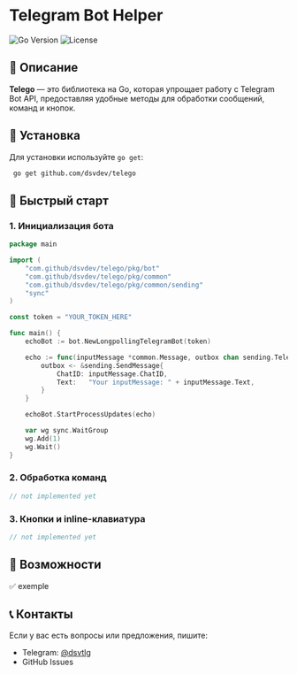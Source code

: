 # Telegram Bot Helper

![Go Version](https://img.shields.io/badge/Go-%3E%3D1.22.5-blue) ![License](https://img.shields.io/badge/license-MIT-green)

## 📌 Описание
**Telego** — это библиотека на Go, которая упрощает работу с Telegram Bot API, предоставляя удобные методы для обработки сообщений, команд и кнопок.

## 🚀 Установка

Для установки используйте `go get`:

```sh
 go get github.com/dsvdev/telego
```

## 📖 Быстрый старт

### 1. Инициализация бота

```go
package main

import (
	"com.github/dsvdev/telego/pkg/bot"
	"com.github/dsvdev/telego/pkg/common"
	"com.github/dsvdev/telego/pkg/common/sending"
	"sync"
)

const token = "YOUR_TOKEN_HERE"

func main() {
	echoBot := bot.NewLongpollingTelegramBot(token)

	echo := func(inputMessage *common.Message, outbox chan sending.TelegramSendable) {
		outbox <- &sending.SendMessage{
			ChatID: inputMessage.ChatID,
			Text:   "Your inputMessage: " + inputMessage.Text,
		}
	}

	echoBot.StartProcessUpdates(echo)

	var wg sync.WaitGroup
	wg.Add(1)
	wg.Wait()
}
```

### 2. Обработка команд

```go
// not implemented yet
```

### 3. Кнопки и inline-клавиатура

```go
// not implemented yet
```

## 📌 Возможности
✅ exemple

## 📞 Контакты

Если у вас есть вопросы или предложения, пишите:
- Telegram: [@dsvtlg](https://t.me/dsvtlg)
- GitHub Issues

